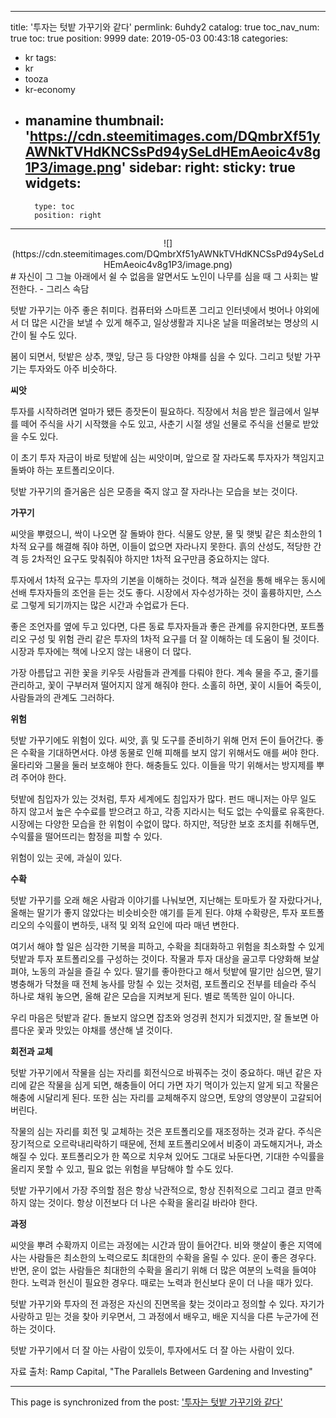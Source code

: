 
---
title: '투자는 텃밭 가꾸기와 같다'
permlink: 6uhdy2
catalog: true
toc_nav_num: true
toc: true
position: 9999
date: 2019-05-03 00:43:18
categories:
- kr
tags:
- kr
- tooza
- kr-economy
- manamine
thumbnail: 'https://cdn.steemitimages.com/DQmbrXf51yAWNkTVHdKNCSsPd94ySeLdHEmAeoic4v8g1P3/image.png'
sidebar:
    right:
        sticky: true
widgets:
    -
        type: toc
        position: right
---


<center>
![](https://cdn.steemitimages.com/DQmbrXf51yAWNkTVHdKNCSsPd94ySeLdHEmAeoic4v8g1P3/image.png)
</center>
#
자신이 그 그늘 아래에서 쉴 수 없음을 알면서도 노인이 나무를 심을 때 그 사회는 발전한다. - 그리스 속담 

 

텃밭 가꾸기는 아주 좋은 취미다. 컴퓨터와 스마트폰 그리고 인터넷에서 벗어나 야외에서 더 많은 시간을 보낼 수 있게 해주고, 일상생활과 지나온 날을 떠올려보는 명상의 시간이 될 수도 있다.

 

봄이 되면서, 텃밭은 상추, 깻잎, 당근 등 다양한 야채를 심을 수 있다. 그리고 텃밭 가꾸기는 투자와도 아주 비슷하다. 

 

**씨앗**

 

투자를 시작하려면 얼마가 됐든 종잣돈이 필요하다. 직장에서 처음 받은 월금에서 일부를 떼어 주식을 사기 시작했을 수도 있고, 사춘기 시절 생일 선물로 주식을 선물로 받았을 수도 있다. 

 

이 초기 투자 자금이 바로 텃밭에 심는 씨앗이며, 앞으로 잘 자라도록 투자자가 책임지고 돌봐야 하는 포트폴리오이다.

 

텃밭 가꾸기의 즐거움은 심은 모종을 죽지 않고 잘 자라나는 모습을 보는 것이다.

 

**가꾸기**

 

씨앗을 뿌렸으니, 싹이 나오면 잘 돌봐야 한다. 식물도 양분, 물 및 햇빛 같은 최소한의 1차적 요구를 해결해 줘야 하면, 이들이 없으면 자라나지 못한다. 흙의 산성도, 적당한 간격 등 2차적인 요구도 맞춰줘야 하지만 1차적 요구만큼 중요하지는 않다. 

 

투자에서 1차적 요구는 투자의 기본을 이해하는 것이다. 책과 실전을 통해 배우는 동시에 선배 투자자들의 조언을 듣는 것도 좋다. 시장에서 자수성가하는 것이 훌륭하지만, 스스로 그렇게 되기까지는 많은 시간과 수업료가 든다.

 

좋은 조언자를 옆에 두고 있다면, 다른 동료 투자자들과 좋은 관계를 유지한다면, 포트폴리오 구성 및 위험 관리 같은 투자의 1차적 요구를 더 잘 이해하는 데 도움이 될 것이다. 시장과 투자에는 책에 나오지 않는 내용이 더 많다. 

 

가장 아름답고 귀한 꽃을 키우듯 사람들과 관계를 다뤄야 한다. 계속 물을 주고, 줄기를 관리하고, 꽃이 구부러져 떨어지지 않게 해줘야 한다. 소홀히 하면, 꽃이 시들어 죽듯이, 사람들과의 관계도 그러하다.

 

**위험**

 

텃밭 가꾸기에도 위험이 있다. 씨앗, 흙 및 도구를 준비하기 위해 먼저 돈이 들어간다. 좋은 수확을 기대하면서다. 야생 동물로 인해 피해를 보지 않기 위해서도 애를 써야 한다. 울타리와 그물을 둘러 보호해야 한다. 해충들도 있다. 이들을 막기 위해서는 방지제를 뿌려 주어야 한다. 

 

텃밭에 침입자가 있는 것처럼, 투자 세계에도 침입자가 많다. 펀드 매니저는 아무 일도 하지 않고서 높은 수수료를 받으려고 하고, 각종 지라시는 턱도 없는 수익률로 유혹한다. 시장에는 다양한 모습을 한 위험이 수없이 많다. 하지만, 적당한 보호 조치를 취해두면, 수익률을 떨어뜨리는 함정을 피할 수 있다. 

 

위험이 있는 곳에, 과실이 있다.

 

**수확**

 

텃밭 가꾸기를 오래 해온 사람과 이야기를 나눠보면, 지난해는 토마토가 잘 자랐다거나, 올해는 딸기가 좋지 않았다는 비슷비슷한 얘기를 듣게 된다. 야채 수확량은, 투자 포트폴리오의 수익률이 변하듯, 내적 및 외적 요인에 따라 매년 변한다.

 

여기서 해야 할 일은 심각한 기복을 피하고, 수확을 최대화하고 위험을 최소화할 수 있게 텃밭과 투자 포트폴리오를 구성하는 것이다. 작물과 투자 대상을 골고루 다양화해 보살펴야, 노동의 과실을 즐길 수 있다. 딸기를 좋아한다고 해서 텃밭에 딸기만 심으면, 딸기 병충해가 닥쳤을 때 전체 농사를 망칠 수 있는 것처럼, 포트폴리오 전부를 테슬라 주식 하나로 채워 놓으면, 올해 같은 모습을 지켜보게 된다. 별로 똑똑한 일이 아니다.

 

우리 마음은 텃밭과 같다. 돌보지 않으면 잡초와 엉겅퀴 천지가 되겠지만, 잘 돌보면 아름다운 꽃과 맛있는 야채를 생산해 낼 것이다. 

 

**회전과 교체**

 

텃밭 가꾸기에서 작물을 심는 자리를 회전식으로 바꿔주는 것이 중요하다. 매년 같은 자리에 같은 작물을 심게 되면, 해충들이 어디 가면 자기 먹이가 있는지 알게 되고 작물은 해충에 시달리게 된다. 또한 심는 자리를 교체해주지 않으면, 토양의 영양분이 고갈되어 버린다.

 

작물의 심는 자리를 회전 및 교체하는 것은 포트폴리오를 재조정하는 것과 같다. 주식은 장기적으로 오르락내리락하기 때문에, 전체 포트폴리오에서 비중이 과도해지거나, 과소해질 수 있다. 포트폴리오가 한 쪽으로 치우쳐 있어도 그대로 놔둔다면, 기대한 수익률을 올리지 못할 수 있고, 필요 없는 위험을 부담해야 할 수도 있다.

 

텃밭 가꾸기에서 가장 주의할 점은 항상 낙관적으로, 항상 진취적으로 그리고 결코 만족하지 않는 것이다. 항상 이전보다 더 나은 수확을 올리길 바라야 한다. 

 

**과정**

 

씨앗을 뿌려 수확까지 이르는 과정에는 시간과 땀이 들어간다. 비와 햇살이 좋은 지역에 사는 사람들은 최소한의 노력으로도 최대한의 수확을 올릴 수 있다. 운이 좋은 경우다. 반면, 운이 없는 사람들은 최대한의 수확을 올리기 위해 더 많은 여분의 노력을 들여야 한다. 노력과 헌신이 필요한 경우다. 때로는 노력과 헌신보다 운이 더 나을 때가 있다. 

 

텃밭 가꾸기와 투자의 전 과정은 자신의 진면목을 찾는 것이라고 정의할 수 있다. 자기가 사랑하고 믿는 것을 찾아 키우면서, 그 과정에서 배우고, 배운 지식을 다른 누군가에 전하는 것이다. 

 

텃밭 가꾸기에서 더 잘 아는 사람이 있듯이, 투자에서도 더 잘 아는 사람이 있다. 

 

자료 출처: Ramp Capital, "The Parallels Between Gardening and Investing"

- - -

This page is synchronized from the post: ['투자는 텃밭 가꾸기와 같다'](https://steemit.com/@pius.pius/6uhdy2)

